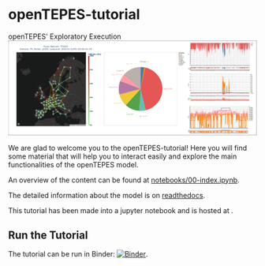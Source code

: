 # openTEPES-tutorial
openTEPES' Exploratory Execution 
![openTEPES gallery](notebooks/openTEPES-gallery.png)

We are glad to welcome you to the openTEPES-tutorial! Here you will find some material that will help you to interact easily and explore the main functionalities of the openTEPES model. 

An overview of the content can be found at [notebooks/00-index.ipynb](notebooks/Index.ipynb).

The detailed information about the model is on [readthedocs](https://opentepes.readthedocs.io/en/latest/index.html).

[comment]: <> (The workshop was recorded and is available [on YouTube]&#40;https://www.youtube.com/watch?v=ms29ZPUKxbU&#41;)

This tutorial has been made into a jupyter notebook and is hosted at .

## Run the Tutorial

The tutorial can be run in Binder: [![Binder](https://mybinder.org/badge_logo.svg)](https://mybinder.org/v2/gh/IIT-EnergySystemModels/openTEPES-tutorial/HEAD).